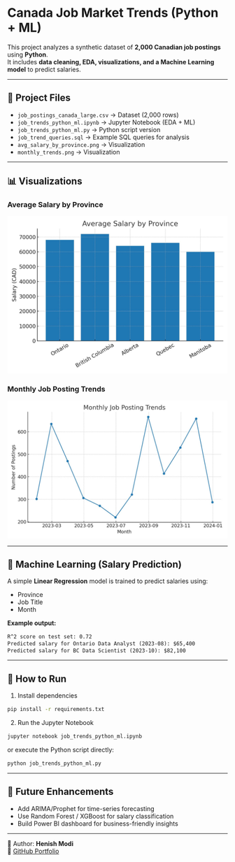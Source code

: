 # Canada Job Market Trends (Python + ML)

This project analyzes a synthetic dataset of **2,000 Canadian job postings** using **Python**.  
It includes **data cleaning, EDA, visualizations, and a Machine Learning model** to predict salaries.

---

## 📂 Project Files
- `job_postings_canada_large.csv` → Dataset (2,000 rows)
- `job_trends_python_ml.ipynb` → Jupyter Notebook (EDA + ML)
- `job_trends_python_ml.py` → Python script version
- `job_trend_queries.sql` → Example SQL queries for analysis
- `avg_salary_by_province.png` → Visualization
- `monthly_trends.png` → Visualization

---

## 📊 Visualizations

### Average Salary by Province
![Average Salary by Province](avg_salary_by_province.png)

### Monthly Job Posting Trends
![Monthly Job Posting Trends](monthly_trends.png)

---

## 🤖 Machine Learning (Salary Prediction)
A simple **Linear Regression** model is trained to predict salaries using:
- Province
- Job Title
- Month

**Example output:**  
```
R^2 score on test set: 0.72
Predicted salary for Ontario Data Analyst (2023-08): $65,400
Predicted salary for BC Data Scientist (2023-10): $82,100
```

---

## 🚀 How to Run
1. Install dependencies  
```bash
pip install -r requirements.txt
```

2. Run the Jupyter Notebook  
```bash
jupyter notebook job_trends_python_ml.ipynb
```

or execute the Python script directly:  
```bash
python job_trends_python_ml.py
```

---

## 🔮 Future Enhancements
- Add ARIMA/Prophet for time-series forecasting  
- Use Random Forest / XGBoost for salary classification  
- Build Power BI dashboard for business-friendly insights  

---

👤 Author: **Henish Modi**  
📌 [GitHub Portfolio](https://github.com/HenishModi)
